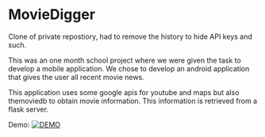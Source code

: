 # MovieDigger

Clone of private repostiory, had to remove the history to hide API keys and such.

This was an one month school project where we were given the task to develop a mobile application. We chose to develop an android application that gives the user all recent movie news.

This application uses some google apis for youtube and maps but also themoviedb to obtain movie information. This information is retrieved from a flask server.

Demo:
[![DEMO](https://img.youtube.com/vi/dLSPP8pP7b0/0.jpg)](https://youtu.be/dLSPP8pP7b0)
